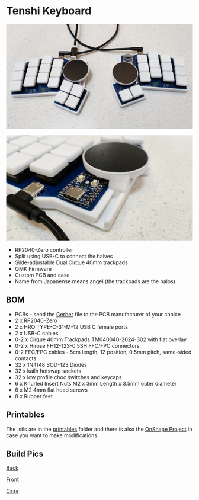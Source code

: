 # Tenshi Keyboard

![Tenshi](./images/tenshi.jpg)

![Track](./images/track.jpg)

- RP2040-Zero controller
- Split using USB-C to connect the halves
- Slide-adjustable Dual Cirque 40mm trackpads
- QMK Firmware
- Custom PCB and case
- Name from Japanense means angel (the trackpads are the halos)

## BOM

- PCBs - send the [Gerber](kicad/gerber_to_order) file to the PCB manufacturer of your choice
- 2 x RP2040-Zero
- 2 x HRO TYPE-C-31-M-12 USB C female ports
- 2 x USB-C cables
- 0-2 x Cirque 40mm Trackpads TM040040-2024-302 with flat overlay
- 0-2 x Hirose FH12-12S-0.5SH FFC/FPC connectors
- 0-2 FFC/FPC cables - 5cm length, 12 position, 0.5mm pitch, same-sided contacts
- 32 x 1N4148 SOD-123 Diodes
- 32 x kailh hotswap sockets
- 32 x low profile choc switches and keycaps
- 6 x Knurled Insert Nuts M2 x 3mm Length x 3.5mm outer diameter
- 6 x M2 4mm flat head screws
- 8 x Rubber feet

## Printables

The .stls are in the [printables](./printables) folder and there is also the [OnShape Project](https://cad.onshape.com/documents/9fc41580bdc06f2de5a54d4e/w/2ac3b2b1ad9676183a17550a/e/836a95015accbfb788e70834) in case you want to make modifications.

## Build Pics

[Back](./images/build-back.jpg)

[Front](./images/build-front.jpg)

[Case](./images/build-case.jpg)
